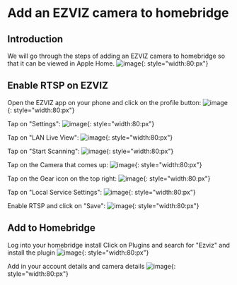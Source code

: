# Add an EZVIZ camera to homebridge

## Introduction
We will go through the steps of adding an EZVIZ camera to homebridge
so that it can be viewed in Apple Home.
![image](./img/ezviz_1.png){: style="width:80:px"}

## Enable RTSP on EZVIZ

Open the EZVIZ app on your phone and click on the profile button:
![image](./img/ezviz_2.png){: style="width:80:px"}

Tap on "Settings":
![image](./img/ezviz_3.png){: style="width:80:px"}

Tap on "LAN Live View":
![image](./img/ezviz_4.png){: style="width:80:px"}

Tap on "Start Scanning":
![image](./img/ezviz_5.png){: style="width:80:px"}

Tap on the Camera that comes up:
![image](./img/ezviz_6.png){: style="width:80:px"}

Tap on the Gear icon on the top right:
![image](./img/ezviz_7.png){: style="width:80:px"}

Tap on "Local Service Settings":
![image](./img/ezviz_8.png){: style="width:80:px"}

Enable RTSP and click on "Save":
![image](./img/ezviz_9.png){: style="width:80:px"}

## Add to Homebridge

Log into your homebridge install
Click on Plugins and search for "Ezviz" and install the plugin
![image](./img/ezviz_10.png){: style="width:80:px"}

Add in your account details and camera details
![image](./img/ezviz_11.png){: style="width:80:px"}
